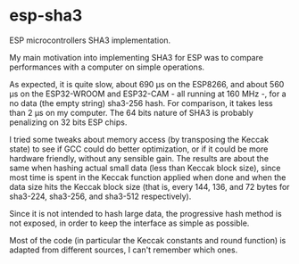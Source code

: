 # esp-sha3

ESP microcontrollers SHA3 implementation.

My main motivation into implementing SHA3 for ESP was to compare performances with a computer on simple operations.

As expected, it is quite slow, about 690 µs on the ESP8266, and about 560 µs on the ESP32-WROOM and ESP32-CAM - all running at 160 MHz -, for a no data (the empty string) sha3-256 hash. For comparison, it takes less than 2 µs on my computer. The 64 bits nature of SHA3 is probably penalizing on 32 bits ESP chips.

I tried some tweaks about memory access (by transposing the Keccak state) to see if GCC could do better optimization, or if it could be more hardware friendly, without any sensible gain. The results are about the same when hashing actual small data (less than Keccak block size), since most time is spent in the Keccak function applied when done and when the data size hits the Keccak block size (that is, every 144, 136, and 72 bytes for sha3-224, sha3-256, and sha3-512 respectively).

Since it is not intended to hash large data, the progressive hash method is not exposed, in order to keep the interface as simple as possible.

Most of the code (in particular the Keccak constants and round function) is adapted from different sources, I can't remember which ones.
